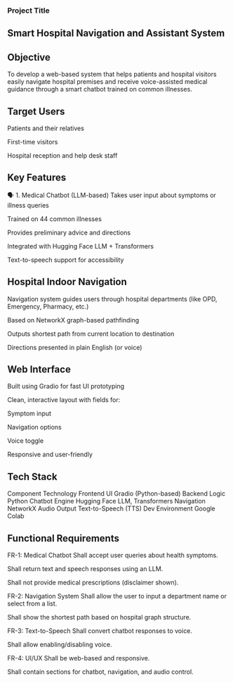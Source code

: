 ### Project Title
## Smart Hospital Navigation and Assistant System

## Objective
To develop a web-based system that helps patients and hospital visitors easily navigate hospital premises and receive voice-assisted medical guidance through a smart chatbot trained on common illnesses.

## Target Users
Patients and their relatives

First-time visitors

Hospital reception and help desk staff

##  Key Features
🗣️ 1. Medical Chatbot (LLM-based)
Takes user input about symptoms or illness queries

Trained on 44 common illnesses

Provides preliminary advice and directions

Integrated with Hugging Face LLM + Transformers

Text-to-speech support for accessibility

## Hospital Indoor Navigation
Navigation system guides users through hospital departments (like OPD, Emergency, Pharmacy, etc.)

Based on NetworkX graph-based pathfinding

Outputs shortest path from current location to destination

Directions presented in plain English (or voice)

## Web Interface
Built using Gradio for fast UI prototyping

Clean, interactive layout with fields for:

Symptom input

Navigation options

Voice toggle

Responsive and user-friendly

## Tech Stack
Component	Technology
Frontend UI	Gradio (Python-based)
Backend Logic	Python
Chatbot Engine	Hugging Face LLM, Transformers
Navigation	NetworkX
Audio Output	Text-to-Speech (TTS)
Dev Environment	Google Colab

## Functional Requirements
FR-1: Medical Chatbot
Shall accept user queries about health symptoms.

Shall return text and speech responses using an LLM.

Shall not provide medical prescriptions (disclaimer shown).

FR-2: Navigation System
Shall allow the user to input a department name or select from a list.

Shall show the shortest path based on hospital graph structure.

FR-3: Text-to-Speech
Shall convert chatbot responses to voice.

Shall allow enabling/disabling voice.

FR-4: UI/UX
Shall be web-based and responsive.

Shall contain sections for chatbot, navigation, and audio control.